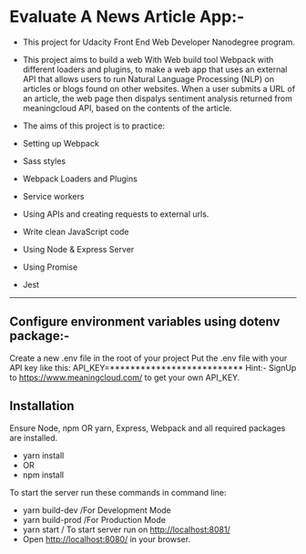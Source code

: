 # Evaluate A News Article App:-

- This project for Udacity Front End Web Developer Nanodegree program.

- This project aims to build a web With Web build tool Webpack  with different loaders and plugins, to make a web app that uses an external API that allows users to run Natural Language Processing (NLP) on articles or blogs found on other websites. When a user submits a URL of an article, the web page then dispalys sentiment analysis returned from meaningcloud API, based on the contents of the article.

- The aims of this project is to practice:

- Setting up Webpack
- Sass styles
- Webpack Loaders and Plugins
- Service workers
- Using APIs and creating requests to external urls.
- Write clean JavaScript code
- Using  Node  & Express  Server
- Using Promise
- Jest

-----------------------------------------------------------------

## Configure environment variables using dotenv package:-

Create a new .env file in the root of your project
Put the .env file with your API key like this:
API_KEY=**************************
Hint:- SignUp to <https://www.meaningcloud.com/> to get your own API_KEY.

## Installation

Ensure Node, npm OR yarn, Express, Webpack and all required packages are installed.

- yarn install
- OR
- npm install

To start the server run these commands in command line:

- yarn  build-dev   /For  Development Mode
- yarn  build-prod  /For Production Mode
- yarn  start       / To start server run on  <http://localhost:8081/>
- Open  <http://localhost:8080/> in your browser.
